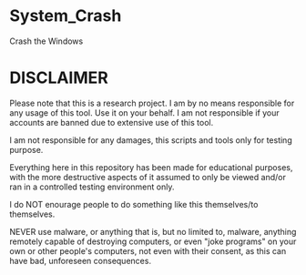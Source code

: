 # System_Crash
Crash the Windows


# DISCLAIMER

Please note that this is a research project. I am by no means responsible for any usage of this tool. Use it on your behalf. I am not responsible if your accounts are banned due to extensive use of this tool. 

I am not responsible for any damages, this scripts and tools only for testing purpose. 

Everything here in this repository has been made for educational purposes, with the more destructive aspects of it assumed to only be viewed and/or ran in a controlled testing environment only. 

I do NOT enourage people to do something like this themselves/to themselves. 

NEVER use malware, or anything that is, but no limited to, malware, anything remotely capable of destroying computers, or even "joke programs" on your own or other people's computers, not even with their consent, as this can have bad, unforeseen consequences.
